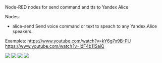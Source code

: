 Node-RED nodes for send command and tts to Yandex Alice

Nodes:
* alice-send Send voice command or text to speach to any Yandex.Alice speakers.

Examples:
https://www.youtube.com/watch?v=kY6g7x9B-PU
https://www.youtube.com/watch?v=ldF4b11SaiQ



<img src="http://wiki.swiitch.ru/images/3/3e/Node_red_yandex_alice.png">
<img src="http://wiki.swiitch.ru/images/d/d0/Node_red_yandex_alice_get_token.png">
<img src="http://wiki.swiitch.ru/images/c/c1/Node_red_yandex_alice_settings.png">
<img src="http://wiki.swiitch.ru/images/8/8c/Node_red_yandex_alice_login.png">


